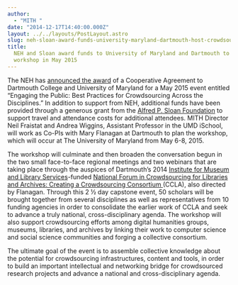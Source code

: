 ```yaml
---
author:
  - "MITH "
date: "2014-12-17T14:40:00.000Z"
layout: ../../layouts/PostLayout.astro
slug: neh-sloan-award-funds-university-maryland-dartmouth-host-crowdsourcing-workshop-may-2015
title:
  NEH and Sloan award funds to University of Maryland and Dartmouth to host crowdsourcing
  workshop in May 2015
---
```


The NEH has [announced the award](http://www.neh.gov/divisions/odh/grant-news/neh-awards-cooperative-agreement-dartmouth-college-and-university-maryland-) of a Cooperative Agreement to Dartmouth College and University of Maryland for a May 2015 event entitled “Engaging the Public: Best Practices for Crowdsourcing Across the Disciplines.” In addition to support from NEH, additional funds have been provided through a generous grant from the [Alfred P. Sloan Foundation](http://www.sloan.org/) to support travel and attendance costs for additional attendees. MITH Director Neil Fraistat and Andrea Wiggins, Assistant Professor in the UMD iSchool, will work as Co-PIs with Mary Flanagan at Dartmouth to plan the workshop, which will occur at The University of Maryland from May 6-8, 2015.

The workshop will culminate and then broaden the conversation begun in the two small face-to-face regional meetings and two webinars that are taking place through the auspices of Dartmouth’s 2014 [Institute for Museum and Library Services](http://www.imls.gov/)-funded [National Forum in Crowdsourcing for Libraries and Archives: Creating a Crowdsourcing Consortium ](http://www.crowdconsortium.org/)(CCLA), also directed by Flanagan. Through this 2 ½ day capstone event, 50 scholars will be brought together from several disciplines as well as representatives from 10 funding agencies in order to consolidate the earlier work of CCLA and seek to advance a truly national, cross-disciplinary agenda. The workshop will also support crowdsourcing efforts among digital humanities groups, museums, libraries, and archives by linking their work to computer science and social science communities and forging a collective consortium.

The ultimate goal of the event is to assemble collective knowledge about the potential for crowdsourcing infrastructures, content and tools, in order to build an important intellectual and networking bridge for crowdsourced research projects and advance a national and cross-disciplinary agenda.
